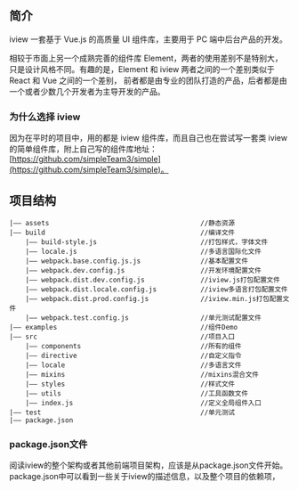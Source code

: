 ## 简介

iview 一套基于 Vue.js 的高质量 UI 组件库，主要用于 PC 端中后台产品的开发。

相较于市面上另一个成熟完善的组件库 Element，两者的使用差别不是特别大，只是设计风格不同。有趣的是，Element 和 iview 两者之间的一个差别类似于 React 和 Vue 之间的一个差别，
前者都是由专业的团队打造的产品，后者都是由一个或者少数几个开发者为主导开发的产品。 

### 为什么选择 iview

因为在平时的项目中，用的都是 iview 组件库，而且自己也在尝试写一套类 iview 的简单组件库，附上自己写的组件库地址： [https://github.com/simpleTeam3/simple](https://github.com/simpleTeam3/simple)。

## 项目结构

```
|—— assets                                      //静态资源
|—— build                                       //编译文件
    |—— build-style.js                          //打包样式，字体文件
    |—— locale.js                               //多语言国际化文件
    |—— webpack.base.config.js.js               //基本配置文件
    |—— webpack.dev.config.js                   //开发环境配置文件
    |—— webpack.dist.dev.config.js              //iview.js打包配置文件
    |—— webpack.dist.locale.config.js           //iview多语言打包配置文件
    |—— webpack.dist.prod.config.js             //iview.min.js打包配置文件
    |—— webpack.test.config.js                  //单元测试配置文件
|—— examples                                    //组件Demo
|—— src                                         //项目入口
    |—— components                              //所有的组件
    |—— directive                               //自定义指令
    |—— locale                                  //多语言文件
    |—— mixins                                  //mixins混合文件
    |—— styles                                  //样式文件
    |—— utils                                   //工具函数文件
    |—— index.js                                //定义全局组件入口
|—— test                                        //单元测试
|—— package.json     
```

### package.json文件

阅读iview的整个架构或者其他前端项目架构，应该是从package.json文件开始。package.json中可以看到一些关于iview的描述信息，以及整个项目的依赖项，
